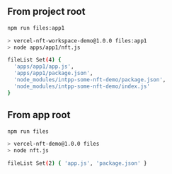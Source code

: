 ## From project root

```bash
npm run files:app1

> vercel-nft-workspace-demo@1.0.0 files:app1
> node apps/app1/nft.js

fileList Set(4) {
  'apps/app1/app.js',
  'apps/app1/package.json',
  'node_modules/intpp-some-nft-demo/package.json',
  'node_modules/intpp-some-nft-demo/index.js'
}
```

## From app root

```bash
npm run files

> vercel-nft-demo@1.0.0 files
> node nft.js

fileList Set(2) { 'app.js', 'package.json' }
```
